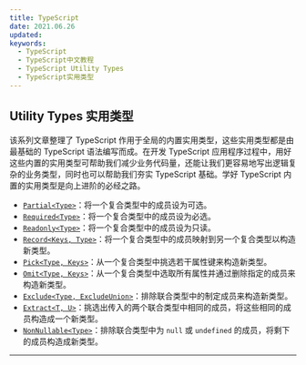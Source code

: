 ```yaml
---
title: TypeScript
date: 2021.06.26
updated:
keywords:
  - TypeScript
  - TypeScript中文教程
  - TypeScript Utility Types
  - TypeScript实用类型
---
```


## Utility Types 实用类型

该系列文章整理了 TypeScript 作用于全局的内置实用类型，这些实用类型都是由最基础的 TypeScript 语法编写而成。在开发 TypeScript 应用程序过程中，用好这些内置的实用类型可帮助我们减少业务代码量，还能让我们更容易地写出逻辑复杂的业务类型，同时也可以帮助我们夯实 TypeScript 基础。学好 TypeScript 内置的实用类型是向上进阶的必经之路。

- [`Partial<Type>`](/post/d31a997b)：将一个复合类型中的成员设为可选。
- [`Required<Type>`](/post/64ba61b9)：将一个复合类型中的成员设为必选。
- [`Readonly<Type>`](/post/ed3ec8e0)：将一个复合类型中的成员设为只读。
- [`Record<Keys, Type>`](/post/5a81d7c)：将一个复合类型中的成员映射到另一个复合类型以构造新类型。
- [`Pick<Type, Keys>`](/post/bdb49a56)：从一个复合类型中挑选若干属性键来构造新类型。
- [`Omit<Type, Keys>`](/post/37f6eaa)：从一个复合类型中选取所有属性并通过删除指定的成员来构造新类型。
- [`Exclude<Type, ExcludeUnion>`](/post/fca5d737)：排除联合类型中的制定成员来构造新类型。
- [`Extract<T, U>`](/post/568ce723)：挑选出传入的两个联合类型中相同的成员，将这些相同的成员构造成一个新类型。
- [`NonNullable<Type>`](/post/9a86a6f1)：排除联合类型中为 `null` 或 `undefined` 的成员，将剩下的成员构造成新类型。

---
